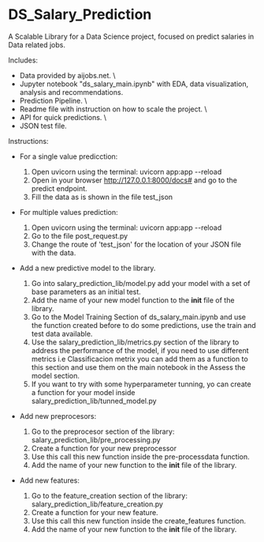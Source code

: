 # DS_Salary_Prediction
A Scalable Library for a Data Science project, focused on predict salaries in Data related jobs. 

Includes:  
  - Data provided by aijobs.net. \
  - Jupyter notebook "ds_salary_main.ipynb" with EDA, data visualization, analysis and recommendations.
  - Prediction Pipeline. \
  - Readme file with instruction on how to scale the project. \
  - API for quick predictions. \
  - JSON test file.

Instructions:

- For a single value predicction:
  1. Open uvicorn using the terminal: uvicorn app:app --reload
  2. Open in your browser http://127.0.0.1:8000/docs# and go to the predict endpoint.
  3. Fill the data as is shown in the file test_json

- For multiple values prediction:
  1. Open uvicorn using the terminal: uvicorn app:app --reload
  2. Go to the file post_request.py 
  3. Change the route of 'test_json' for the location of your JSON file with the data.

- Add a new predictive model to the library.
  1. Go into salary_prediction_lib/model.py add your model with a set of base parameters as an initial test.
  2. Add the name of your new model function to the __init__ file of the library.
  3. Go to the Model Training Section of ds_salary_main.ipynb and use the function created before to do some predictions, use the train and test data available.
  4. Use the salary_prediction_lib/metrics.py section of the library to address the performance of the model, if you need to use different metrics i.e Classificacion metrix you can add them as a function to this section and use them on the main notebook in the Assess the model section.
  5. If you want to try with some hyperparameter tunning, yo can create a function for your model inside salary_prediction_lib/tunned_model.py

- Add new preprocesors:
  1. Go to the preprocesor section of the library: salary_prediction_lib/pre_processing.py 
  2. Create a function for your new preprocessor 
  3. Use this call this new function inside the pre-processdata function.
  4. Add the name of your new function to the __init__ file of the library.

- Add new features:
  1. Go to the feature_creation section of the library: salary_prediction_lib/feature_creation.py 
  2. Create a function for your new feature.
  3. Use this call this new function inside the create_features function.
  4. Add the name of your new function to the __init__ file of the library.


